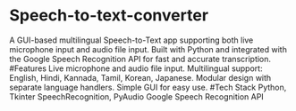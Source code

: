 # Speech-to-text-converter
A GUI-based multilingual Speech-to-Text app supporting both live microphone input and audio file input.
Built with Python and integrated with the Google Speech Recognition API for fast and accurate transcription.
#Features
Live microphone and audio file input.
Multilingual support: English, Hindi, Kannada, Tamil, Korean, Japanese.
Modular design with separate language handlers.
Simple GUI for easy use.
#Tech Stack
Python, Tkinter
SpeechRecognition, PyAudio
Google Speech Recognition API
